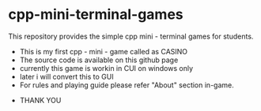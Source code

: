 # cpp-mini-terminal-games
This repository provides the simple cpp mini - terminal games for students.

* This is my first cpp - mini - game called as CASINO
* The source code is available on this github page
* currently this game is workin in CUI on windows only
* later i will convert this to GUI
* For rules and playing guide please refer "About" section in-game.

 - THANK YOU 

